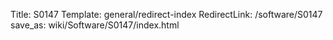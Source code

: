 Title: S0147
Template: general/redirect-index
RedirectLink: /software/S0147
save_as: wiki/Software/S0147/index.html